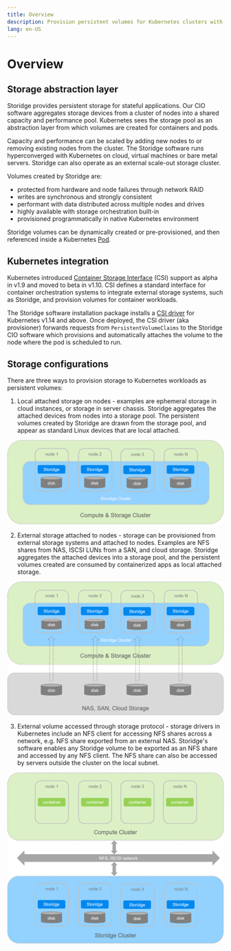 ```yaml
---
title: Overview
description: Provision persistent volumes for Kubernetes clusters with Storidge
lang: en-US
---
```


# Overview

## Storage abstraction layer

Storidge provides persistent storage for stateful applications. Our CIO software aggregates storage devices from a cluster of nodes into a shared capacity and performance pool. Kubernetes sees the storage pool as an abstraction layer from which volumes are created for containers and pods.

Capacity and performance can be scaled by adding new nodes to or removing existing nodes from the cluster. The Storidge software runs hyperconverged with Kubernetes on cloud, virtual machines or bare metal servers. Storidge can also operate as an external scale-out storage cluster.

Volumes created by Storidge are:
- protected from hardware and node failures through network RAID
- writes are synchronous and strongly consistent
- performant with data distributed across multiple nodes and drives
- highly available with storage orchestration built-in
- provisioned programmatically in native Kubernetes environment

Storidge volumes can be dynamically created or pre-provisioned, and then referenced inside a Kubernetes [Pod](https://kubernetes.io/docs/concepts/workloads/pods/pod/).

## Kubernetes integration

Kubernetes introduced [Container Storage Interface](https://github.com/container-storage-interface/spec/blob/master/spec.md) (CSI) support as alpha in v1.9 and moved to beta in v1.10. CSI defines a standard interface for container orchestration systems to integrate external storage systems, such as Storidge, and provision volumes for container workloads.

The Storidge software installation package installs a [CSI driver](https://hub.docker.com/_/storidge-csi-driver) for Kubernetes v1.14 and above. Once deployed, the CSI driver (aka provisioner) forwards requests from `PersistentVolumeClaims` to the Storidge CIO software which provisions and automatically attaches the volume to the node where the pod is scheduled to run.

## Storage configurations

There are three ways to provision storage to Kubernetes workloads as persistent volumes:

1. Local attached storage on nodes - examples are ephemeral storage in cloud instances, or storage in server chassis. Storidge aggregates the attached devices from nodes into a storage pool. The persistent volumes created by Storidge are drawn from the storage pool, and appear as standard Linux devices that are local attached.

![hyperconverged](../images/hyperconverged.png)

2. External storage attached to nodes - storage can be provisioned from external storage systems and attached to nodes. Examples are NFS shares from NAS, ISCSI LUNs from a SAN, and cloud storage. Storidge aggregates the attached devices into a storage pool, and the persistent volumes created are consumed by containerized apps as local attached storage.

![hyperconverged](../images/network-attached.png)

3. External volume accessed through storage protocol - storage drivers in Kubernetes include an NFS client for accessing NFS shares across a network, e.g. NFS share exported from an external NAS. Storidge's software enables any Storidge volume to be exported as an NFS share and accessed by any NFS client. The NFS share can also be accessed by servers outside the cluster on the local subnet.

![hyperconverged](../images/network-storage.png)
